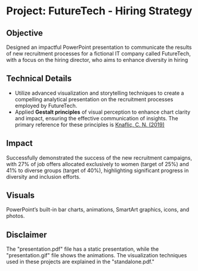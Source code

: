 # Project: FutureTech - Hiring Strategy

## Objective

Designed an impactful PowerPoint presentation to communicate the results of new recruitment processes for a fictional IT company called FutureTech, with a focus on the hiring director, who aims to enhance diversity in hiring

## Technical Details
- Utilize advanced visualization and storytelling techniques to create a compelling analytical presentation on the recruitment processes employed by FutureTech.
- Applied **Gestalt principles** of visual perception to enhance chart clarity and impact, ensuring the effective communication of insights. The primary reference for these principles is [Knaflic, C. N. (2019)](https://www-oreilly-com.libproxy.nbcc.ca/library/view/storytelling-with-data/9781119002253/)

## Impact

Successfully demonstrated the success of the new recruitment campaigns, with 27% of job offers allocated exclusively to women (target of 25%) and 41% to diverse groups (target of 40%), highlighting significant progress in diversity and inclusion efforts.

## Visuals

PowerPoint’s built-in bar charts, animations, SmartArt graphics, icons, and photos. 


## Disclaimer
The "presentation.pdf" file has a static presentation, while the "presentation.gif" file shows the animations. The visualization techniques used in these projects are explained in the "standalone.pdf."

